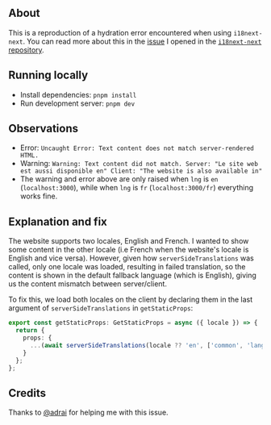 ## About
This is a reproduction of a hydration error encountered when using `i18next-next`. You can read more about this in the [issue](https://github.com/i18next/next-i18next/issues/2265) I opened in the [`i18next-next` repository](https://github.com/i18next/next-i18next/).

## Running locally
- Install dependencies: `pnpm install`
- Run development server: `pnpm dev`

## Observations
- Error: `Uncaught Error: Text content does not match server-rendered HTML.` 
- Warning: `Warning: Text content did not match. Server: "Le site web est aussi disponible en" Client: "The website is also available in"`
- The warning and error above are only raised when `lng` is `en` (`localhost:3000`), while when `lng` is `fr` (`localhost:3000/fr`) everything works fine.

## Explanation and fix
The website supports two locales, English and French. I wanted to show some content in the other locale (i.e French when the website's locale is English and vice versa). However, given how `serverSideTranslations` was called, only one locale was loaded, resulting in failed translation, so the content is shown in the default fallback language (which is English), giving us the content mismatch between server/client. 

To fix this, we load both locales on the client by declaring them in the last argument of `serverSideTranslations` in `getStaticProps`:
```ts
export const getStaticProps: GetStaticProps = async ({ locale }) => {
  return {
    props: {
      ...(await serverSideTranslations(locale ?? 'en', ['common', 'language'], null, ['en', 'fr']))
    }
  };
};
```

## Credits
Thanks to [@adrai](https://github.com/adrai) for helping me with this issue.